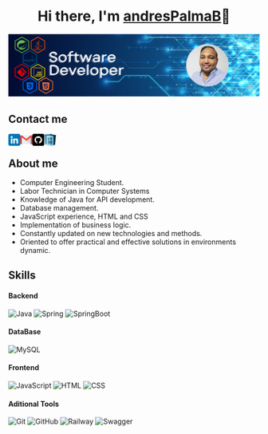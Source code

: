 <center>
    <h1 align="center">
        Hi there, I'm <a href="">andresPalmaB</a>👋
    </h1>
</center>

![Background of readme](img/Developer_Backend.png)

## Contact me

<a href="https://www.linkedin.com/in/andrespalmab/">
    <img align="left" src="img/linkedin.png" alt="Andres Palma Bustos | LinkedIn" 
        width="24px" height="24px"/>
</a>

<a href="palmabustosandres@gmail.com">
    <img align="left" src="img/gmail.png" alt="Icon fo Gmail" 
        width="24px" height="24px"/>
</a>

<a href="https://github.com/andresPalmaB">
    <img align="left" src="img/github.png" alt="Icon fo Github" 
        width="24px" height="24px"/>
</a>

<a href="https://github.com/andresPalmaB/andresPalmaB/blob/main/docs/CV_Andres_Palma.pdf">
    <img align="left" src="img/curriculum-vitae.png" alt="Icon fo CV"
        width="24px" height="24px"/>
</a>

</br>

## About me

- Computer Engineering Student.
- Labor Technician in Computer Systems
- Knowledge of Java for API development.
- Database management.
- JavaScript experience, HTML and CSS
- Implementation of business logic.
- Constantly updated on new technologies and methods.
- Oriented to offer practical and effective solutions in environments dynamic.

## Skills

#### Backend
![Java](https://img.shields.io/badge/Code-Java-orange?style=flat&logo=openjdk&logoColor=white)
![Spring](https://img.shields.io/badge/FrameWork-Spring-%6DB33F?style=flat&logo=spring&logoColor=white)
![SpringBoot](https://img.shields.io/badge/Tools-SpringBoot-%6DB33F?style=flat&logo=springboot&logoColor=white)

#### DataBase
![MySQL](https://img.shields.io/badge/DB-MySQL-darkblue?style=flat&logo=mysql&logoColor=white)

#### Frontend
![JavaScript](https://img.shields.io/badge/Code-JavaScript-yellow?style=flat&logo=javascript&logoColor=white)
![HTML](https://img.shields.io/badge/Code-HTML5-red?style=flat&logo=html5&logoColor=white)
![CSS](https://img.shields.io/badge/Style-CSS-blue?style=flat&logo=css3&logoColor=white)

#### Aditional Tools
![Git](https://img.shields.io/badge/Tool-Git-red?style=flat&logo=git&logoColor=white)
![GitHub](https://img.shields.io/badge/Tool-GitHub-gray?style=flat&logo=github&logoColor=white)
![Railway](https://img.shields.io/badge/Tool-Railway-black?style=flat&logo=railway&logoColor=white)
![Swagger](https://img.shields.io/badge/Tool-Swagger-green?style=flat&logo=swagger&logoColor=white)

